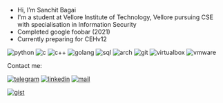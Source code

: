 - Hi, I’m Sanchit Bagai
- I'm a student at Vellore Institute of Technology, Vellore pursuing CSE with specialisation in Information Security
- Completed google foobar (2021)
- Currently preparing for CEHv12

![python](https://img.shields.io/badge/Python-FFD43B?style=for-the-badge&logo=python&logoColor=blue)
![c](https://img.shields.io/badge/C-00599C?style=for-the-badge&logo=c&logoColor=white)
![c++](https://img.shields.io/badge/C%2B%2B-00599C?style=for-the-badge&logo=c%2B%2B&logoColor=white)
![golang](https://img.shields.io/badge/Go-00ADD8?style=for-the-badge&logo=go&logoColor=white)
![sql](https://img.shields.io/badge/MySQL-005C84?style=for-the-badge&logo=mysql&logoColor=white)
![arch](https://img.shields.io/badge/Arch_Linux-1793D1?style=for-the-badge&logo=arch-linux&logoColor=white)
![git](https://img.shields.io/badge/GIT-E44C30?style=for-the-badge&logo=git&logoColor=white)
![virtualbox](https://img.shields.io/badge/VirtualBox-21416b?style=for-the-badge&logo=VirtualBox&logoColor=white)
![vmware](https://img.shields.io/badge/VMware-231f20?style=for-the-badge&logo=VMware&logoColor=white)

Contact me:

[![telegram](https://img.shields.io/badge/Telegram-2CA5E0?style=for-the-badge&logo=telegram&logoColor=white)](https://t.me/baked_taco)
[![linkedin](https://img.shields.io/badge/LinkedIn-0077B5?style=for-the-badge&logo=linkedin&logoColor=white)](https://www.linkedin.com/in/sanchit-bagai-16b4191b9/)
[![mail](https://img.shields.io/badge/proton%20mail-6D4AFF?style=for-the-badge&logo=protonmail&logoColor=white)](mailto:sanchit_bagai@protonmail.com)

[![gist](https://gists-readme.yizack.com/api?user=baked-potatoes)](https://gist.github.com/baked-potatoes)
